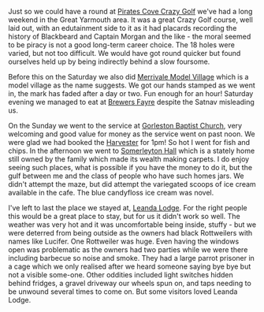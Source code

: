Just so we could have a round at [Pirates Cove Crazy Golf](http://www.pirates-cove.co.uk/)
we've had a long weekend in the Great Yarmouth area. It was a great Crazy Golf
course, well laid out, with an edutainment side to it as it had placards recording
the history of Blackbeard and Captain Morgan and the like - the moral seemed to
be piracy is not a good long-term career choice. The 18 holes were varied, but not
too difficult. We would have got round quicker but found ourselves held up by being
indirectly behind a slow foursome.

Before this on the Saturday we also did [Merrivale Model Village](http://www.merrivalemodelvillage.co.uk/)
which is a model village as the name suggests. We got our hands stamped as we went in, the mark has
faded after a day or two. Fun enough for an hour! Saturday evening we managed to
eat at [Brewers Fayre](https://www.brewersfayre.co.uk/pub-restaurant/Norfolk/Great-Yarmouth-Norfolk.html)
despite the Satnav misleading us.

On the Sunday we went to the service at [Gorleston Baptist Church](https://www.gorlestonbaptist.org.uk/),
very welcoming and good value for money as the service went on past noon.
We were glad we had booked the [Harvester](https://www.harvester.co.uk/restaurants/eastofengland/thepotterskilnlowestoft) for 1pm! So hot I went for fish and
chips. In the afternoon we went to [Somerleyton Hall](https://www.somerleyton.co.uk/)
which is a stately home still owned by the family which made its wealth
making carpets. I do enjoy seeing such places, what is possible if you have
the money to do it, but the gulf between me and the class of people who have
such homes jars. We didn't attempt the maze, but did attempt the variegated
scoops of ice cream available in the cafe. The blue candyfloss ice cream was
novel.

I've left to last the place we stayed at, [Leanda Lodge](https://www.cottages.com/cottages/leanda-lodge-ukc415). For the right people this would be a great place to stay, but for us
it didn't work so well. The weather was very hot and it was uncomfortable being
inside, stuffy - but we were deterred from being outside as the owners had
black Rottweilers with names like Lucifer. One Rottweiler was huge. Even having
the windows open was problematic as the owners had two parties while we were
there including barbecue so noise and smoke. They had a large parrot prisoner
in a cage which we only realised after we heard someone saying bye bye but
not a visible some-one. Other oddities included light switches hidden behind
fridges, a gravel driveway our wheels spun on, and taps needing to be unwound several times to come on. But some
visitors loved Leanda Lodge.
